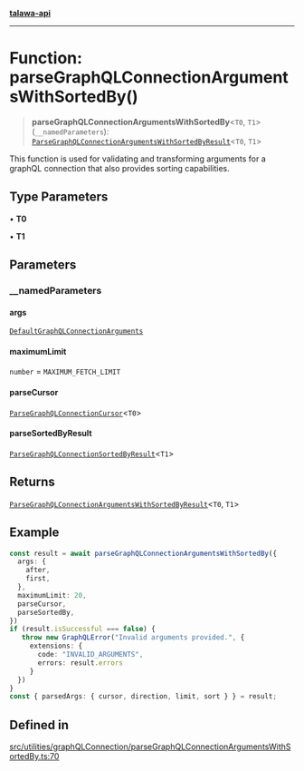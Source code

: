 [**talawa-api**](../../../../README.md)

***

# Function: parseGraphQLConnectionArgumentsWithSortedBy()

> **parseGraphQLConnectionArgumentsWithSortedBy**\<`T0`, `T1`\>(`__namedParameters`): [`ParseGraphQLConnectionArgumentsWithSortedByResult`](../type-aliases/ParseGraphQLConnectionArgumentsWithSortedByResult.md)\<`T0`, `T1`\>

This function is used for validating and transforming arguments for a graphQL connection that
also provides sorting capabilities.

## Type Parameters

• **T0**

• **T1**

## Parameters

### \_\_namedParameters

#### args

[`DefaultGraphQLConnectionArguments`](../../type-aliases/DefaultGraphQLConnectionArguments.md)

#### maximumLimit

`number` = `MAXIMUM_FETCH_LIMIT`

#### parseCursor

[`ParseGraphQLConnectionCursor`](../../parseGraphQLConnectionArguments/type-aliases/ParseGraphQLConnectionCursor.md)\<`T0`\>

#### parseSortedByResult

[`ParseGraphQLConnectionSortedByResult`](../type-aliases/ParseGraphQLConnectionSortedByResult.md)\<`T1`\>

## Returns

[`ParseGraphQLConnectionArgumentsWithSortedByResult`](../type-aliases/ParseGraphQLConnectionArgumentsWithSortedByResult.md)\<`T0`, `T1`\>

## Example

```ts
const result = await parseGraphQLConnectionArgumentsWithSortedBy({
  args: {
    after,
    first,
  },
  maximumLimit: 20,
  parseCursor,
  parseSortedBy,
})
if (result.isSuccessful === false) {
   throw new GraphQLError("Invalid arguments provided.", {
     extensions: {
       code: "INVALID_ARGUMENTS",
       errors: result.errors
     }
  })
}
const { parsedArgs: { cursor, direction, limit, sort } } = result;
```

## Defined in

[src/utilities/graphQLConnection/parseGraphQLConnectionArgumentsWithSortedBy.ts:70](https://github.com/Suyash878/talawa-api/blob/f376d03c37e9acd046e7cc983947432c95f74442/src/utilities/graphQLConnection/parseGraphQLConnectionArgumentsWithSortedBy.ts#L70)
